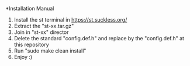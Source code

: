 *Installation Manual

1. Install the st terminal in https://st.suckless.org/
2. Extract the "st-xx.tar.gz"
3. Join in "st-xx" director
4. Delete the standard "config.def.h" and replace by the "config.def.h" at this repository
5. Run "sudo make clean install"
6. Enjoy :)
